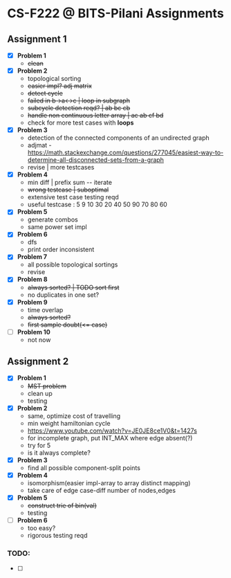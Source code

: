 # CS-F222 @ BITS-Pilani Assignments

## Assignment 1

- [x] **Problem 1**
	- ~~clean~~
- [x] **Problem 2**
	- topological sorting
	- ~~easier impl? adj matrix~~
	- ~~detect cycle~~
	- ~~failed in b->a<->c | loop in subgraph~~
	- ~~subcycle detection reqd? | ab bc cb~~
	- ~~handle non continuous letter array | ac ab cf bd~~
	- check for more test cases with **loops**
- [x] **Problem 3**
	- detection of the connected components of an undirected graph
	- adjmat - https://math.stackexchange.com/questions/277045/easiest-way-to-determine-all-disconnected-sets-from-a-graph
	- revise | more testcases
- [x] **Problem 4**
	- min diff | prefix sum -- iterate
	- ~~wrong testcase | suboptimal~~
	- extensive test case testing reqd
	- useful testcase : 5 9	
10 30 20 40 50 90 70 80 60
- [x] **Problem 5**
	- generate combos
	- same power set impl
- [x] **Problem 6**
	- dfs
	- print order inconsistent
- [x] **Problem 7**
	- all possible topological sortings
	- revise
- [x] **Problem 8**
	- ~~always sorted? | TODO sort first~~
	- no duplicates in one set?
- [x] **Problem 9**
	- time overlap
	- ~~always sorted?~~
	- ~~first sample doubt(<= case)~~
- [ ] **Problem 10**
	- not now
   
## Assignment 2

- [x] **Problem 1**
    - ~~MST problem~~
    - clean up
    - testing
- [x] **Problem 2**
    - same, optimize cost of travelling 
    - min weight hamiltonian cycle
    - https://www.youtube.com/watch?v=JE0JE8ce1V0&t=1427s
    - for incomplete graph, put INT_MAX where edge absent(?)
    - try for 5
    - is it always complete?
- [x] **Problem 3**
    - find all possible component-split points
- [x] **Problem 4**
    - isomorphism(easier impl-array to array distinct mapping)
    - take care of edge case-diff number of nodes,edges
- [x] **Problem 5**
    - ~~construct trie of bin(val)~~
    - testing
- [ ] **Problem 6**
    - too easy?
    - rigorous testing reqd

### TODO:

- [ ] 
